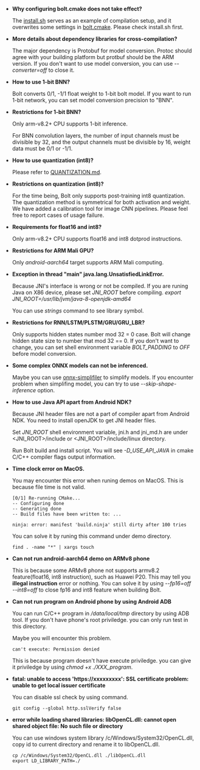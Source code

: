 * **Why configuring bolt.cmake does not take effect?**

    The [install.sh](../install.sh) serves as an example of compilation setup, and it overwrites some settings in [bolt.cmake](../common/cmakes/bolt.cmake). Please check install.sh first.

* **More details about dependency libraries for cross-compilation?**

    The major dependency is Protobuf for model conversion. Protoc should agree with your building platform but protbuf should be the ARM version. If you don't want to use model conversion, you can use *--converter=off* to close it.

* **How to use 1-bit BNN?**

    Bolt converts 0/1, -1/1 float weight to 1-bit bolt model. If you want to run 1-bit network, you can set model conversion precision to "BNN".

* **Restrictions for 1-bit BNN?**

    Only arm-v8.2+ CPU supports 1-bit inference. 

    For BNN convolution layers, the number of input channels must be divisible by 32, and the output channels must be divisible by 16, weight data must be 0/1 or -1/1.

* **How to use quantization (int8)?**

    Please refer to [QUANTIZATION.md](QUANTIZATION.md).  

* **Restrictions on quantization (int8)?**

    For the time being, Bolt only supports post-training int8 quantization. The quantization method is symmetrical for both activation and weight. We have added a calibration tool for image CNN pipelines. Please feel free to report cases of usage failure.

* **Requirements for float16 and int8?**

    Only arm-v8.2+ CPU supports float16 and int8 dotprod instructions. 

* **Restrictions for ARM Mali GPU?**

    Only *android-aarch64* target supports ARM Mali computing.

* **Exception in thread "main" java.lang.UnsatisfiedLinkError.**

    Because JNI's interface is wrong or not be compiled. If you are runing Java on X86 device, please set *JNI_ROOT* before compiling. *export JNI_ROOT=/usr/lib/jvm/java-8-openjdk-amd64*

    You can use *strings* command to see library symbol.

* **Restrictions for RNN/LSTM/PLSTM/GRU/GRU_LBR?**

    Only supports hidden states number mod 32 = 0 case. Bolt will change hidden state size to number that mod 32 == 0. If you don't want to change, you can set shell environment variable *BOLT_PADDING* to *OFF* before model conversion.

* **Some complex ONNX models can not be inferenced.**

    Maybe you can use [onnx-simplifiler](https://github.com/daquexian/onnx-simplifier) to simplify models. If you encounter problem when simplifing model, you can try to use *--skip-shape-inference* option.

* **How to use Java API apart from Android NDK?**

    Because JNI header files are not a part of compiler apart from Android NDK. You need to install openJDK to get JNI header files.

    Set *JNI_ROOT* shell environment variable, jni.h and jni_md.h are under <JNI_ROOT>/include or <JNI_ROOT>/include/linux directory.

    Run Bolt build and install script. You will see *-D_USE_API_JAVA* in cmake C/C++ compiler flags output information.

* **Time clock error on MacOS.**

    You may encounter this error when runing demos on MacOS. This is because file time is not valid.

    ```
    [0/1] Re-running CMake...
    -- Configuring done
    -- Generating done
    -- Build files have been written to: ...
    
    ninja: error: manifest 'build.ninja' still dirty after 100 tries
    ```
    You can solve it by runing this command under demo directory.
    ```
    find . -name "*" | xargs touch
    ```

* **Can not run android-aarch64 demo on ARMv8 phone**

    This is because some ARMv8 phone not supports armv8.2 feature(float16, int8 instruction), such as Huawei P20. This may tell you **illegal instruction** error or nothing.
    You can solve it by using *--fp16=off --int8=off* to close fp16 and int8 feature when building Bolt.

* **Can not run program on Android phone by using Android ADB**

    You can run C/C++ program in */data/local/tmp* directory by using ADB tool. If you don't have phone's root priviledge. you can only run test in this directory.

    Maybe you will encounter this problem.
    ```
    can't execute: Permission denied
    ```

    This is because program doesn't have execute priviledge. you can give it priviledge by using *chmod +x ./XXX_program*.

* **fatal: unable to access 'https://xxxxxxxxx': SSL certificate problem: unable to get local issuer certificate**

    You can disable ssl check by using command.
    ```
    git config --global http.sslVerify false
    ```

* **error while loading shared libraries: libOpenCL.dll: cannot open shared object file: No such file or directory**

    You can use windows system library /c/Windows/System32/OpenCL.dll, copy id to current directory and rename it to libOpenCL.dll.
    ```
    cp /c/Windows/System32/OpenCL.dll ./libOpenCL.dll
    export LD_LIBRARY_PATH=./
    ```
